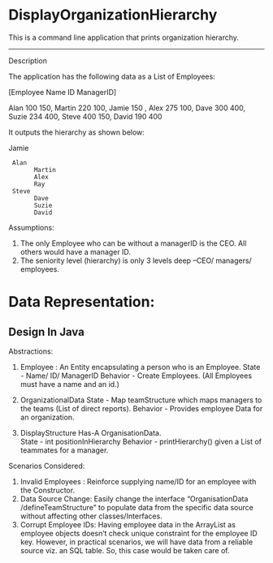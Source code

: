 # DisplayOrganizationHierarchy
 This is a command line application that prints organization hierarchy.
  
------------------------------------------------------------------------

Description

The application has the following data as a List of Employees:

[Employee Name    ID      ManagerID]

Alan		        100       150,
Martin          220       100,
Jamie           150     ,
Alex            275       100,
Dave            300       400,
Suzie           234       400,
Steve           400       150,
David           190       400


It outputs the hierarchy as shown below:

Jamie

     Alan      
           Martin    
           Alex      
           Ray       
     Steve     
           Dave      
           Suzie     
           David    


Assumptions:

1.	The only Employee who can be without a managerID is the CEO. All others would have a manager ID.
2.	The seniority level (hierarchy) is only 3 levels deep –CEO/ managers/ employees.



# Data Representation:

## Design In Java

Abstractions:
1.	Employee    : An Entity encapsulating a person who is an Employee.
State - Name/ ID/ ManagerID
Behavior - Create Employees. (All Employees must have a name and an id.) 


2.	OrganizationalData 
   State - Map teamStructure which maps managers to the teams (List of direct reports).
   Behavior - Provides employee Data for an organization.

3.	DisplayStructure  Has-A  OrganisationData.  
    State - int positionInHierarchy 
    Behavior - printHierarchy() given a List of teammates for a manager.


Scenarios Considered:

1.	Invalid Employees : Reinforce supplying name/ID for an employee with the Constructor. 	
2.	Data Source Change: Easily change the interface “OrganisationData /defineTeamStructure” to populate data from the specific data source without affecting other classes/Interfaces.
3.	Corrupt Employee IDs:  Having employee data in the ArrayList as employee objects doesn’t check unique constraint for the employee ID key. However, in practical scenarios, we will have data from a reliable source viz. an SQL table. So, this case would be taken care of. 
